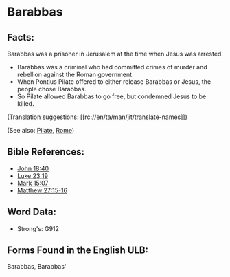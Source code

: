 # Barabbas

## Facts:

Barabbas was a prisoner in Jerusalem at the time when Jesus was arrested.

* Barabbas was a criminal who had committed crimes of murder and rebellion against the Roman government.
* When Pontius Pilate offered to either release Barabbas or Jesus, the people chose Barabbas.
* So Pilate allowed Barabbas to go free, but condemned Jesus to be killed.

(Translation suggestions: [[rc://en/ta/man/jit/translate-names]])

(See also: [Pilate](../names/pilate.md), [Rome](../names/rome.md))

## Bible References:

* [John 18:40](rc://en/tn/help/jhn/18/40)
* [Luke 23:19](rc://en/tn/help/luk/23/19)
* [Mark 15:07](rc://en/tn/help/mrk/15/07)
* [Matthew 27:15-16](rc://en/tn/help/mat/27/15)

## Word Data:

* Strong's: G912

## Forms Found in the English ULB:

Barabbas, Barabbas'

